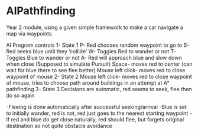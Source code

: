 # AIPathfinding
 Year 2 module, using a given simple framework to make a car navigate a map via waypoints

AI Program controls
1-	State 1
P- Red chooses random waypoint to go to
S- Red seeks blue until they ‘collide’
W- Toggles Red to wander or not
T- Toggles Blue to wander or not
A- Red will approach blue and slow down when close (Supposed to simulate Pursuit)
Space- moves red to center (can wait for blue there to see flee better)
Mouse left click- moves red to close waypoint of mouse
2-	State 2
Mouse left click- moves red to close waypoint of mouse, tries to choose path around buildings in an attempt at A* pathfinding
3-	State 3
Decisions are automatic, red seems to seek, flee then do so again


-Fleeing is done automatically after successful seeking/arrival
-Blue is set to initially wander, red is not, red just goes to the nearest starting waypoint
-If red and blue do get close naturally, red should flee, but forgets original destination so not quite obstacle avoidance 
